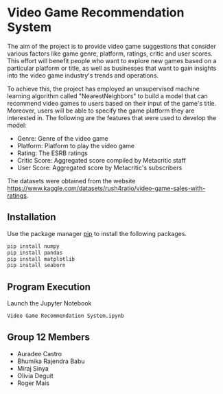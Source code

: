 # Video Game Recommendation System

The aim of the project is to provide video game suggestions that consider various factors like game genre, platform, ratings, critic and user scores. This effort will benefit people who want to explore new games based on a particular platform or title, as well as businesses that want to gain insights into the video game industry's trends and operations.

To achieve this, the project has employed an unsupervised machine learning algorithm called "NearestNeighbors" to build a model that can recommend video games to users based on their input of the game's title. Moreover, users will be able to specify the game platform they are interested in.
The following are the features that were used to develop the model:

- Genre: Genre of the video game
- Platform: Platform to play the video game
- Rating: The ESRB ratings
- Critic Score: Aggregated score compiled by Metacritic staff
- User Score: Aggregated score by Metacritic's subscribers

The datasets were obtained from the website https://www.kaggle.com/datasets/rush4ratio/video-game-sales-with-ratings.

## Installation

Use the package manager [pip](https://pip.pypa.io/en/stable/) to install the following packages.
```bash
pip install numpy
pip install pandas
pip install matplotlib
pip install seaborn
```

## Program Execution
Launch the Jupyter Notebook
```bash
Video Game Recommendation System.ipynb
```

## Group 12 Members
- Auradee Castro
- Bhumika Rajendra Babu  
- Miraj Sinya
- Olivia Deguit
- Roger Mais